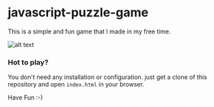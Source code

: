 # javascript-puzzle-game
This is a simple and fun game that I made in my free time.
 
![alt text](https://i.imgur.com/XcnVZfZ.png "Screenshot")

### Hot to play?
You don't need any installation or configuration. just get a clone of this repository and open `index.html` in your browser.

Have Fun :-)
